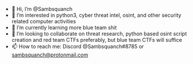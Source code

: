 - 👋 Hi, I’m @Sambsquanch
- 👀 I’m interested in python3, cyber threat intel, osint, and other security related computer activities
- 🌱 I’m currently learning more blue team shit
- 💞️ I’m looking to collaborate on threat research, python based osint script creation and red team CTFs preferably, but blue team CTFs will suffice
- 📫 How to reach me: Discord @Sambsquanch#8785 or sambsquanch@protonmail.com

<!---
Sambsquanch/Sambsquanch is a ✨ special ✨ repository because its `README.md` (this file) appears on your GitHub profile.
You can click the Preview link to take a look at your changes.
--->
